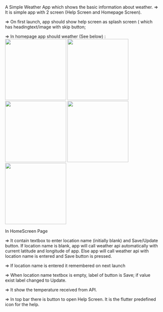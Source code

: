 A Simple Weather App which shows the basic information about weather.
=> It is simple app with 2 screen (Help Screen and Homepage Screen).

=> On first launch, app should show help screen as splash screen ( which has headingtext/image with skip button; 

=> In homepage app should weather (See below) :
<img src = "https://github.com/UkeshThapaliya/WeatherApp/assets/103941519/3daba511-64cb-473d-9366-0c7ccc4f122b" width= "200"/>
<img src = "https://github.com/UkeshThapaliya/WeatherApp/assets/103941519/e89b56ad-3729-4627-83eb-b44e3dd07ae0" width= "200"/>
<img src = "https://github.com/UkeshThapaliya/WeatherApp/assets/103941519/deea925a-b9b1-44ca-9dd0-abca80e07214" width= "200"/>
<img src = "https://github.com/UkeshThapaliya/WeatherApp/assets/103941519/5695223f-963d-41ce-808e-78d16402f7bc" width= "200"/>
<img src = "https://github.com/UkeshThapaliya/WeatherApp/assets/103941519/e0ec8151-4cb8-43a7-9d22-9bc58fcc741c" width= "200"/>



In HomeScreen Page

=> It contain textbox to enter location name (initially blank) and Save/Update button.
If location name is blank, app will call weather api automatically with current latitude and longitude of app.
Else app will call weather api with location name is entered and Save button is pressed.

=> If location name is entered it remembered on next launch

=> When location name textbox is empty, label of button is Save; if value exist label changed to Update.

=> It show the temperature received from API.

=> In top bar there is button to open Help Screen.  It is the flutter predefined icon for the help.
